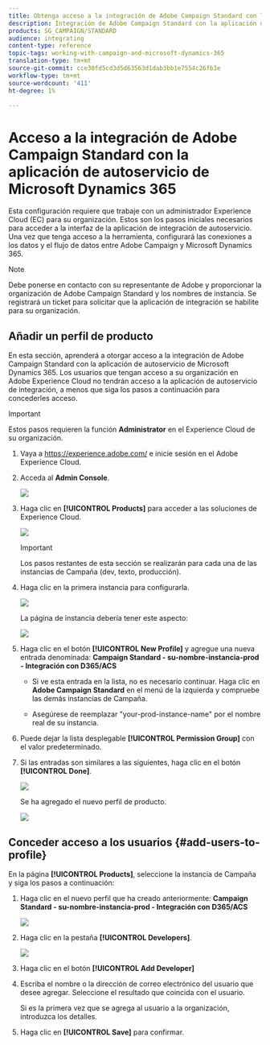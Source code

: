 ```yaml
---
title: Obtenga acceso a la integración de Adobe Campaign Standard con la aplicación de autoservicio de Dynamics 365
description: Integración de Adobe Campaign Standard con la aplicación de autoservicio de Dynamics 365
products: SG_CAMPAIGN/STANDARD
audience: integrating
content-type: reference
topic-tags: working-with-campaign-and-microsoft-dynamics-365
translation-type: tm+mt
source-git-commit: cce30fd5cd3d5d63563d1dab3bb1e7554c26fb3e
workflow-type: tm+mt
source-wordcount: '411'
ht-degree: 1%

---
```



# Acceso a la integración de Adobe Campaign Standard con la aplicación de autoservicio de Microsoft Dynamics 365

Esta configuración requiere que trabaje con un administrador Experience Cloud (EC) para su organización. Estos son los pasos iniciales necesarios para acceder a la interfaz de la aplicación de integración de autoservicio. Una vez que tenga acceso a la herramienta, configurará las conexiones a los datos y el flujo de datos entre Adobe Campaign y Microsoft Dynamics 365.

>[!NOTE]
>
>Debe ponerse en contacto con su representante de Adobe y proporcionar la organización de Adobe Campaign Standard y los nombres de instancia. Se registrará un ticket para solicitar que la aplicación de integración se habilite para su organización.

## Añadir un perfil de producto

En esta sección, aprenderá a otorgar acceso a la integración de Adobe Campaign Standard con la aplicación de autoservicio de Microsoft Dynamics 365. Los usuarios que tengan acceso a su organización en Adobe Experience Cloud no tendrán acceso a la aplicación de autoservicio de integración, a menos que siga los pasos a continuación para concederles acceso.

>[!IMPORTANT]
>
> Estos pasos requieren la función **Administrator** en el Experience Cloud de su organización.


1. Vaya a https://experience.adobe.com/ e inicie sesión en el Adobe Experience Cloud.
1. Acceda al **Admin Console**.

   ![](assets/d365-to-acs-access-3.png)

1. Haga clic en **[!UICONTROL Products]** para acceder a las soluciones de Experience Cloud.

   ![](assets/d365-to-acs-access-6.png)


   >[!IMPORTANT]
   >
   >Los pasos restantes de esta sección se realizarán para cada una de las instancias de Campaña (dev, texto, producción).

1. Haga clic en la primera instancia para configurarla.

   ![](assets/d365-to-acs-access-6.png)

   La página de instancia debería tener este aspecto:

   ![](assets/d365-to-acs-access-8.png)

1. Haga clic en el botón **[!UICONTROL New Profile]** y agregue una nueva entrada denominada: **Campaign Standard - su-nombre-instancia-prod - Integración con D365/ACS**

   * Si ve esta entrada en la lista, no es necesario continuar. Haga clic en **Adobe Campaign Standard** en el menú de la izquierda y compruebe las demás instancias de Campaña.

   * Asegúrese de reemplazar &quot;your-prod-instance-name&quot; por el nombre real de su instancia.

1. Puede dejar la lista desplegable **[!UICONTROL Permission Group]** con el valor predeterminado.

1. Si las entradas son similares a las siguientes, haga clic en el botón **[!UICONTROL Done]**.

   ![](assets/d365-to-acs-access-14.png)

   Se ha agregado el nuevo perfil de producto.

   ![](assets/d365-to-acs-access-15.png)

## Conceder acceso a los usuarios {#add-users-to-profile}

En la página **[!UICONTROL Products]**, seleccione la instancia de Campaña y siga los pasos a continuación:

1. Haga clic en el nuevo perfil que ha creado anteriormente:  **Campaign Standard - su-nombre-instancia-prod - Integración con D365/ACS**

   ![](assets/d365-to-acs-access-15.png)

1. Haga clic en la pestaña **[!UICONTROL Developers]**. 

   ![](assets/d365-to-acs-access-18.png)

1. Haga clic en el botón **[!UICONTROL Add Developer]**

1. Escriba el nombre o la dirección de correo electrónico del usuario que desee agregar.  Seleccione el resultado que coincida con el usuario.

   Si es la primera vez que se agrega al usuario a la organización, introduzca los detalles.

1. Haga clic en **[!UICONTROL Save]** para confirmar.
